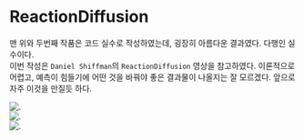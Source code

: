 # ReactionDiffusion

맨 위와 두번째 작품은 코드 실수로 작성하였는데, 굉장히 아름다운 결과였다. 다행인 실수이다.  
이번 작성은 `Daniel Shiffman`의 `ReactionDiffusion` 영상을 참고하였다. 이론적으로 어렵고, 예측이 힘들기에 어떤 것을 바꿔야 좋은 결과물이 나올지는 잘 모르겠다. 앞으로 자주 이것을 만질듯 하다.   

![.](ReactionDiffusion1.gif)  
![.](ReactionDiffusion_nice.gif)  
![.](ReactionDiffusion_nice2.gif)  
